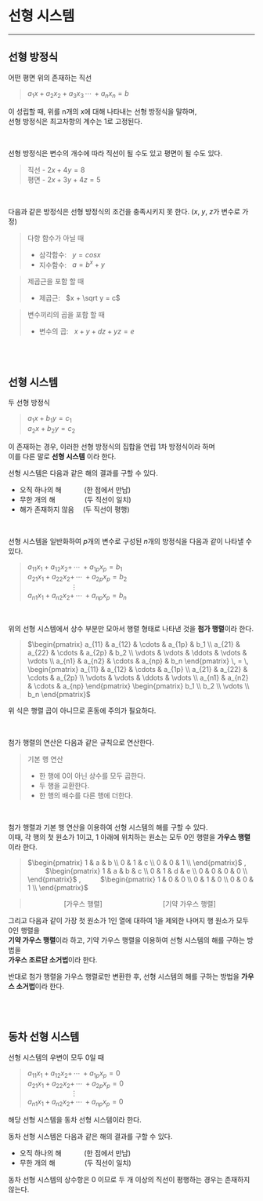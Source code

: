 # **선형 시스템**

---  

## **선형 방정식**  
어떤 평면 위의 존재하는 직선 
> $a_1x + a_2x_2 + a_3x_3 \, \cdots \, + a_nx_n = b$

이 성립할 때, 위를 n개의 x에 대해 나타내는 선형 방정식을 말하며,  
선형 방정식은 최고차항의 계수는 1로 고정된다.

<br>

선형 방정식은 변수의 개수에 따라 직선이 될 수도 있고 평면이 될 수도 있다.

> 직선 - $2x + 4y = 8$  
> 평면 - $2x + 3y + 4z = 5$

<br>

다음과 같은 방정식은 선형 방정식의 조건을 충족시키지 못 한다. ($x$, $y$, $z$가 변수로 가정)
> 다항 함수가 아닐 때
> - 삼각함수: &nbsp; $y = cosx$
> - 지수함수: &nbsp; $a = b^x + y$

> 제곱근을 포함 할 때
> - 제곱근: &nbsp; $x + \sqrt y = c$

> 변수끼리의 곱을 포함 할 때
> - 변수의 곱: &nbsp; $x + y + dz + yz = e$

<br><br>

## **선형 시스템**

두 선형 방정식
> $a_1x + b_1y = c_1$  
> $a_2x + b_2y = c_2$

이 존재하는 경우, 이러한 선형 방정식의 집합을 연립 1차 방정식이라 하며  
이를 다른 말로 **선형 시스템** 이라 한다.

선형 시스템은 다음과 같은 해의 결과를 구할 수 있다.
- 오직 하나의 해 &emsp;&emsp;&emsp;(한 점에서 만남)
- 무한 개의 해 &emsp;&emsp;&emsp;&emsp;(두 직선이 일치)
- 해가 존재하지 않음 &emsp;(두 직선이 평행)

<br>

선형 시스템을 일반화하여 $p$개의 변수로 구성된 $n$개의 방정식을 다음과 같이 나타낼 수 있다.
> $a_{11}x_1 + a_{12}x_2 + \, \cdots \, + a_{1p}x_p = b_1$  
> $a_{21}x_1 + a_{22}x_2 + \, \cdots \, + a_{2p}x_p = b_2$  
> &emsp;&emsp;&emsp;&emsp;&emsp;&emsp; $\vdots$  
> $a_{n1}x_1 + a_{n2}x_2 + \, \cdots \, + a_{np}x_p = b_n$

<br>

위의 선형 시스템에서 상수 부분만 모아서 행렬 형태로 나타낸 것을 **첨가 행렬**이라 한다.  
> $\begin{pmatrix} a_{11} & a_{12} & \cdots & a_{1p} & b_1 \\
a_{21} & a_{22} & \cdots & a_{2p} & b_2 \\
\vdots & \vdots & \ddots & \vdots & \vdots \\
a_{n1} & a_{n2} & \cdots & a_{np} & b_n \end{pmatrix}
    \, =  \,
    \begin{pmatrix} a_{11} & a_{12} & \cdots & a_{1p} \\
                    a_{21} & a_{22} & \cdots & a_{2p} \\
                    \vdots & \vdots & \ddots & \vdots \\
                    a_{n1} & a_{n2} & \cdots & a_{np}
    \end{pmatrix}
    \begin{pmatrix} b_1 \\ b_2 \\ \vdots \\ b_n \end{pmatrix}$

위 식은 행렬 곱이 아니므로 혼동에 주의가 필요하다.

<br>

첨가 행렬의 연산은 다음과 같은 규칙으로 연산한다.  

> 기본 행 연산
> - 한 행에 0이 아닌 상수를 모두 곱한다.
> - 두 행을 교환한다.
> - 한 행의 배수를 다른 행에 더한다.

<br>

첨가 행렬과 기본 행 연산을 이용하여 선형 시스템의 해를 구할 수 있다.  
이때, 각 행의 첫 원소가 1이고, 1 아래에 위치하는 원소는 모두 0인 행렬을 **가우스 행렬**이라 한다.
> $\begin{pmatrix}
1 & a & b \\
    0 & 1 & c \\
    0 & 0 & 1 \\
    \end{pmatrix}$
  , &emsp; &emsp;
  $\begin{pmatrix}
    1 & a & b & c \\
    0 & 1 & d & e \\
    0 & 0 & 0 & 0 \\
    \end{pmatrix}$
  , &emsp; &emsp;
  $\begin{pmatrix}
    1 & 0 & 0 \\
    0 & 1 & 0 \\
    0 & 0 & 1 \\
    \end{pmatrix}$

> &emsp;&emsp;&emsp;&emsp;&emsp; [가우스 행렬]
> &emsp;&emsp;&emsp;&emsp;&emsp;&emsp;&emsp;&emsp;&nbsp; [기약 가우스 행렬]

그리고 다음과 같이 가장 첫 원소가 1인 열에 대하여 1을 제외한 나머지 행 원소가 모두 0인 행렬을  
**기약 가우스 행렬**이라 하고, 기약 가우스 행렬을 이용하여 선형 시스템의 해를 구하는 방법을  
**가우스 조르단 소거법**이라 한다.

반대로 첨가 행렬을 가우스 행렬로만 변환한 후, 선형 시스템의 해를 구하는 방법을
**가우스 소거법**이라 한다.

<br><br>

## **동차 선형 시스템**

선형 시스템의 우변이 모두 0일 때
> $a_{11}x_1 + a_{12}x_2 + \, \cdots \, + a_{1p}x_p = 0$  
> $a_{21}x_1 + a_{22}x_2 + \, \cdots \, + a_{2p}x_p = 0$  
> &emsp;&emsp;&emsp;&emsp;&emsp;&emsp; $\vdots$  
> $a_{n1}x_1 + a_{n2}x_2 + \, \cdots \, + a_{np}x_p = 0$

해당 선형 시스템을 동차 선형 시스템이라 한다.

동차 선형 시스템은 다음과 같은 해의 결과를 구할 수 있다.
- 오직 하나의 해 &emsp;&emsp;&emsp;(한 점에서 만남)
- 무한 개의 해 &emsp;&emsp;&emsp;&emsp;(두 직선이 일치)

동차 선형 시스템의 상수항은 0 이므로 두 개 이상의 직선이 평행하는 경우는 존재하지 않는다.